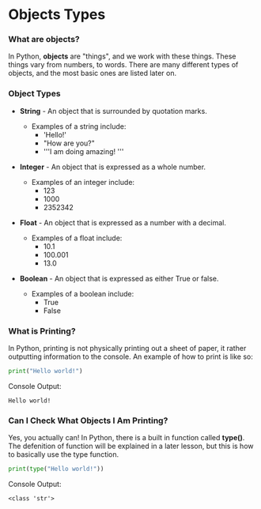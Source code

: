 # Objects Types

### What are objects?

In Python, **objects** are "things", and we work with these things. These things vary from numbers, to words. There are many different types of objects, and the most basic ones are listed later on.

### Object Types

* **String** - An object that is surrounded by quotation marks.
  * Examples of a string include:
    * 'Hello!'
    * "How are you?"
    * '''I am doing amazing! '''

* **Integer** - An object that is expressed as a whole number.
  * Examples of an integer include:
    * 123
    * 1000
    * 2352342

* **Float** - An object that is expressed as a number with a decimal.
  * Examples of a float include:
    * 10.1
    * 100.001
    * 13.0

* **Boolean** - An object that is expressed as either True or false.
  * Examples of a boolean include:
    * True
    * False

### What is Printing?

In Python, printing is not physically printing out a sheet of paper, it rather outputting information to the console. An example of how to print is like so:

```python
print("Hello world!")
```

Console Output:

```
Hello world!
```

### Can I Check What Objects I Am Printing?

Yes, you actually can! In Python, there is a built in function called **type()**. The defenition of function will be explained in a later lesson, but this is how to basically use the type function.

```python
print(type("Hello world!"))
```

Console Output:

```
<class 'str'>
```

